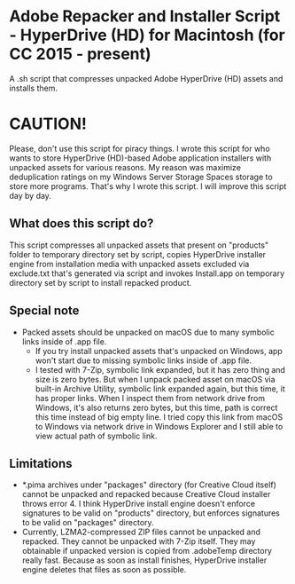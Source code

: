 # Adobe Repacker and Installer Script - HyperDrive (HD) for Macintosh (for CC 2015 - present)
A .sh script that compresses unpacked Adobe HyperDrive (HD) assets and installs them.

# CAUTION!
Please, don't use this script for piracy things. I wrote this script for who wants to store HyperDrive (HD)-based Adobe application installers with unpacked assets for various reasons. My reason was maximize deduplication ratings on my Windows Server Storage Spaces storage to store more programs. That's why I wrote this script. I will improve this script day by day.

## What does this script do?
This script compresses all unpacked assets that present on "products" folder to temporary directory set by script, copies HyperDrive installer engine from installation media with unpacked assets excluded via exclude.txt that's generated via script and invokes Install.app on temporary directory set by script to install repacked product.

## Special note
- Packed assets should be unpacked on macOS due to many symbolic links inside of .app file.
  - If you try install unpacked assets that's unpacked on Windows, app won't start due to missing symbolic links inside of .app file.
   - I tested with 7-Zip, symbolic link expanded, but it has zero thing and size is zero bytes. But when I unpack packed asset on macOS via built-in Archive Utility, symbolic link expanded again, but this time, it has proper links. When I inspect them from network drive from Windows, it's also returns zero bytes, but this time, path is correct this time instead of big empty line. I tried copy this link from macOS to Windows via network drive in Windows Explorer and I still able to view actual path of symbolic link.

## Limitations
- *.pima archives under "packages" directory (for Creative Cloud itself) cannot be unpacked and repacked because Creative Cloud installer throws error 4. I think HyperDrive install engine doesn't enforce signatures to be valid on "products" directory, but enforces signatures to be valid on "packages" directory.
- Currently, LZMA2-compressed ZIP files cannot be unpacked and repacked. They cannot be unpacked with 7-Zip itself. They may obtainable if unpacked version is copied from .adobeTemp directory really fast. Because as soon as install finishes, HyperDrive installer engine deletes that files as soon as possible.
